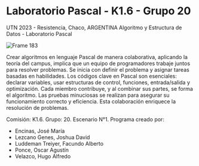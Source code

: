 # Laboratorio Pascal - K1.6 - Grupo 20
UTN 2023 - Resistencia, Chaco, ARGENTINA Algoritmo y Estructura de Datos - Laboratorio Pascal

![Frame 183](https://github.com/JoshuaLezcanoRepo/LaboratorioPascal-K1.6-Grupo20/assets/96133436/07b36f22-d656-424e-8c04-feb25349d6ec)

Crear algoritmos en lenguaje Pascal de manera colaborativa, aplicando la teoría del campus, implica que un equipo de programadores trabaje juntos para resolver problemas. Se inicia con definir el problema y asignar tareas basadas en habilidades. Los códigos clave en Pascal son esenciales: declarar variables, usar estructuras de control, funciones, entrada/salida y optimización. Cada miembro contribuye, y al combinar sus partes, se forma el algoritmo. Las pruebas minuciosas se realizan para asegurar su funcionamiento correcto y eficiencia. Esta colaboración enriquece la resolución de problemas.

Comisión: K1.6. Grupo: 20. 
Escenario N°1. 
Programa creado por:

- Encinas, José María
- Lezcano Genes, Joshua David
- Luddeman Treiyer, Facundo Alberto
- Ponce, Oscar Agustín
- Velazco, Hugo Alfredo
